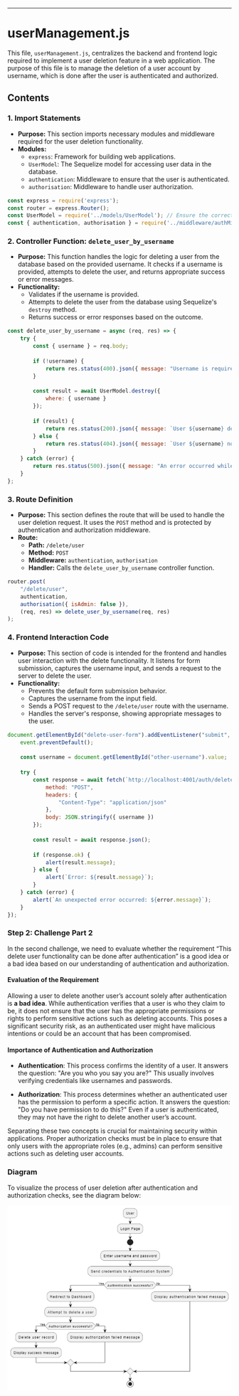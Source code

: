 
---

# userManagement.js

This file, `userManagement.js`, centralizes the backend and frontend logic required to implement a user deletion feature in a web application. The purpose of this file is to manage the deletion of a user account by username, which is done after the user is authenticated and authorized.

## Contents

### 1. Import Statements
- **Purpose:** This section imports necessary modules and middleware required for the user deletion functionality.
- **Modules:**
  - `express`: Framework for building web applications.
  - `UserModel`: The Sequelize model for accessing user data in the database.
  - `authentication`: Middleware to ensure that the user is authenticated.
  - `authorisation`: Middleware to handle user authorization.

```javascript
const express = require('express');
const router = express.Router();
const UserModel = require('../models/UserModel'); // Ensure the correct path to your UserModel
const { authentication, authorisation } = require('../middleware/authMiddleware');
```

### 2. Controller Function: `delete_user_by_username`
- **Purpose:** This function handles the logic for deleting a user from the database based on the provided username. It checks if a username is provided, attempts to delete the user, and returns appropriate success or error messages.
- **Functionality:**
  - Validates if the username is provided.
  - Attempts to delete the user from the database using Sequelize's `destroy` method.
  - Returns success or error responses based on the outcome.

```javascript
const delete_user_by_username = async (req, res) => {
    try {
        const { username } = req.body;

        if (!username) {
            return res.status(400).json({ message: "Username is required" });
        }

        const result = await UserModel.destroy({
            where: { username }
        });

        if (result) {
            return res.status(200).json({ message: `User ${username} deleted successfully.` });
        } else {
            return res.status(404).json({ message: `User ${username} not found.` });
        }
    } catch (error) {
        return res.status(500).json({ message: "An error occurred while deleting the user.", error: error.message });
    }
};
```

### 3. Route Definition
- **Purpose:** This section defines the route that will be used to handle the user deletion request. It uses the `POST` method and is protected by authentication and authorization middleware.
- **Route:**
  - **Path:** `/delete/user`
  - **Method:** `POST`
  - **Middleware:** `authentication`, `authorisation`
  - **Handler:** Calls the `delete_user_by_username` controller function.

```javascript
router.post(
    "/delete/user",
    authentication,
    authorisation({ isAdmin: false }),
    (req, res) => delete_user_by_username(req, res)
);
```

### 4. Frontend Interaction Code
- **Purpose:** This section of code is intended for the frontend and handles user interaction with the delete functionality. It listens for form submission, captures the username input, and sends a request to the server to delete the user.
- **Functionality:**
  - Prevents the default form submission behavior.
  - Captures the username from the input field.
  - Sends a POST request to the `/delete/user` route with the username.
  - Handles the server's response, showing appropriate messages to the user.

```javascript
document.getElementById("delete-user-form").addEventListener("submit", async (event) => {
    event.preventDefault();
    
    const username = document.getElementById("other-username").value;
    
    try {
        const response = await fetch(`http://localhost:4001/auth/delete/user`, {
            method: "POST",
            headers: {
                "Content-Type": "application/json"
            },
            body: JSON.stringify({ username })
        });

        const result = await response.json();

        if (response.ok) {
            alert(result.message);
        } else {
            alert(`Error: ${result.message}`);
        }
    } catch (error) {
        alert(`An unexpected error occurred: ${error.message}`);
    }
});
```



### **Step 2: Challenge Part 2**

In the second challenge, we need to evaluate whether the requirement “This delete user functionality can be done after authentication” is a good idea or a bad idea based on our understanding of authentication and authorization.

#### Evaluation of the Requirement

Allowing a user to delete another user’s account solely after authentication is **a bad idea**. While authentication verifies that a user is who they claim to be, it does not ensure that the user has the appropriate permissions or rights to perform sensitive actions such as deleting accounts. This poses a significant security risk, as an authenticated user might have malicious intentions or could be an account that has been compromised.

#### Importance of Authentication and Authorization

- **Authentication**: This process confirms the identity of a user. It answers the question: "Are you who you say you are?" This usually involves verifying credentials like usernames and passwords.

- **Authorization**: This process determines whether an authenticated user has the permission to perform a specific action. It answers the question: "Do you have permission to do this?" Even if a user is authenticated, they may not have the right to delete another user’s account.

Separating these two concepts is crucial for maintaining security within applications. Proper authorization checks must be in place to ensure that only users with the appropriate roles (e.g., admins) can perform sensitive actions such as deleting user accounts.

### Diagram

To visualize the process of user deletion after authentication and authorization checks, see the diagram below:

![Activity Diagram](./Image.png)
